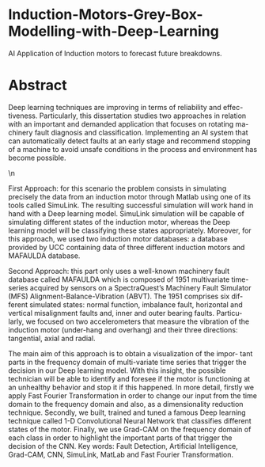 # Induction-Motors-Grey-Box-Modelling-with-Deep-Learning
AI Application of Induction motors to forecast future breakdowns.

# Abstract
Deep learning techniques are improving in terms of reliability and effec- tiveness. Particularly, this dissertation studies two approaches in relation with an important and demanded application that focuses on rotating ma- chinery fault diagnosis and classification. Implementing an AI system that can automatically detect faults at an early stage and recommend stopping of a machine to avoid unsafe conditions in the process and environment has become possible.

\n 

First Approach: for this scenario the problem consists in simulating precisely the data from an induction motor through Matlab using one of its tools called SimuLink. The resulting successful simulation will work hand in hand with a Deep learning model. SimuLink simulation will be capable of simulating different states of the induction motor, whereas the Deep learning model will be classifying these states appropriately. Moreover, for this approach, we used two induction motor databases: a database provided by UCC containing data of three different induction motors and MAFAULDA database.

Second Approach: this part only uses a well-known machinery fault database called MAFAULDA which is composed of 1951 multivariate time- series acquired by sensors on a SpectraQuest’s Machinery Fault Simulator (MFS) Alignment-Balance-Vibration (ABVT). The 1951 comprises six dif- ferent simulated states: normal function, imbalance fault, horizontal and vertical misalignment faults and, inner and outer bearing faults. Particu- larly, we focused on two accelerometers that measure the vibration of the induction motor (under-hang and overhang) and their three directions: tangential, axial and radial.

The main aim of this approach is to obtain a visualization of the impor- tant parts in the frequency domain of multi-variate time series that trigger the decision in our Deep learning model. With this insight, the possible technician will be able to identify and foresee if the motor is functioning at an unhealthy behavior and stop it if this happened.
In more detail, firstly we apply Fast Fourier Transformation in order to change our input from the time domain to the frequency domain and also, as a dimensionality reduction technique. Secondly, we built, trained and tuned a famous Deep learning technique called 1-D Convolutional Neural Network that classifies different states of the motor. Finally, we use Grad-CAM on the frequency domain of each class in order to highlight the important parts of that trigger the decision of the CNN.
Key words: Fault Detection, Artificial Intelligence, Grad-CAM, CNN, SimuLink, MatLab and Fast Fourier Transformation.

